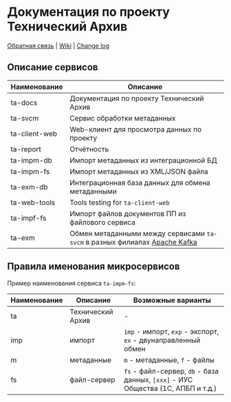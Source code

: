 # Документация по проекту Технический Архив

[Обратная связь](https://gitlab.gazpromproject.ru/ta/ta-docs/issues) |
[Wiki](https://gitlab.gazpromproject.ru/ta/ta-docs/wikis/home) |
[Change log](CHANGELOG.md)

## Описание сервисов

| Наименование | Описание | 
| ------------ | -------- | 
| ta-docs | Документация по проекту Технический Архив | 
| ta-svcm | Сервис обработки метаданных |
| ta-client-web | Web-клиент для просмотра данных по проекту |
| ta-report | Отчётность |
| ta-impm-db  | Импорт метаданных из интеграционной БД |
| ta-impm-fs  | Импорт метаданных из XML/JSON файла |
| ta-exm-db  | Интеграционная база данных для обмена метаданными |
| ta-web-tools | Tools testing for `ta-client-web` |
| ta-impf-fs | Импорт файлов документов ПП из файлового сервиса |
| ta-exm | Обмен метаданными между сервисами `ta-svcm` в разных филиалах [Apache Kafka](https://kafka.apache.org/) |

## Правила именования микросервисов

Пример наименования сервиса `ta-impm-fs`:

| Наименование | Описание | Возможные варианты |
| ------------ | -------- | ------------------ | 
| ta | Технический Архив | - |
| imp | импорт | `imp` - импорт, `exp` - экспорт, `ex` - двунаправленный обмен|
| m | метаданные | `m` - метаданные, `f` - файлы |
| fs | файл-сервер | `fs` - файл-сервер, `db` - база данных, `[xxx]` - ИУС Общества (1С, АПБП и т.д.) |
 